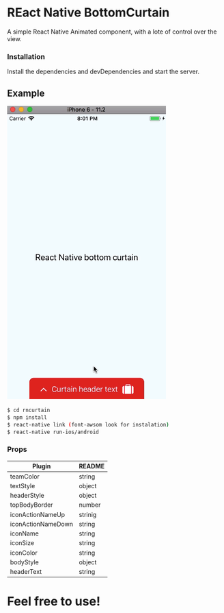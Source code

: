 # REact Native BottomCurtain
A simple React Native Animated component, with a lote of control over the view.

### Installation

Install the dependencies and devDependencies and start the server.

## Example
![Alt Text](https://raw.githubusercontent.com/amos80m/react-native-bottom-curtain/master/curtain.gif)

```sh
$ cd rncurtain
$ npm install
$ react-native link (font-awsom look for instalation)
$ react-native run-ios/android
```

### Props

| Plugin | README |
| ------ | ------ |
| teamColor | string |
| textStyle | object |
| headerStyle | object |
| topBodyBorder | number |
| iconActionNameUp | strinig |
| iconActionNameDown | string |
| iconName | string |
| iconSize | string |
| iconColor | string |
| bodyStyle | object |
| headerText | string |

# Feel free to use!